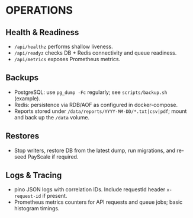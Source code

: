 # OPERATIONS

## Health & Readiness
- `/api/healthz` performs shallow liveness.
- `/api/readyz` checks DB + Redis connectivity and queue readiness.
- `/api/metrics` exposes Prometheus metrics.

## Backups
- PostgreSQL: use `pg_dump -Fc` regularly; see `scripts/backup.sh` (example).
- Redis: persistence via RDB/AOF as configured in docker-compose.
- Reports stored under `/data/reports/YYYY-MM-DD/*.txt|csv|pdf`; mount and back up the `/data` volume.

## Restores
- Stop writers, restore DB from the latest dump, run migrations, and re-seed PayScale if required.

## Logs & Tracing
- pino JSON logs with correlation IDs. Include requestId header `x-request-id` if present.
- Prometheus metrics counters for API requests and queue jobs; basic histogram timings.

